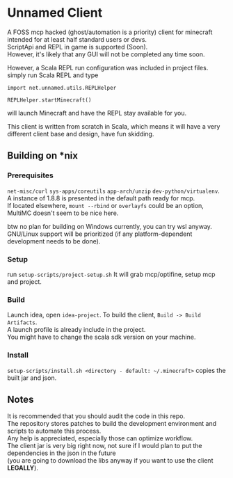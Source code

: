 # Unnamed Client
A FOSS mcp hacked (ghost/automation is a priority) client for minecraft intended for at least half standard users or devs.  
ScriptApi and REPL in game is supported (Soon).  
However, it's likely that any GUI will not be completed any time soon.  

However, a Scala REPL run configuration was included in project files.
simply run Scala REPL and type
```
import net.unnamed.utils.REPLHelper
 
REPLHelper.startMinecraft()
```
will launch Minecraft and have the REPL stay available for you.

This client is written from scratch in Scala, which means it will have a very different client base and design, have fun skidding.
## Building on *nix
### Prerequisites
`net-misc/curl` `sys-apps/coreutils` `app-arch/unzip` `dev-python/virtualenv`.  
A instance of 1.8.8 is presented in the default path ready for mcp.      
If located elsewhere, `mount --rbind` or `overlayfs` could be an option, MultiMC doesn't seem to be nice here.

btw no plan for building on Windows currently, you can try wsl anyway.  
GNU/Linux support will be prioritized (if any platform-dependent development needs to be done). 

### Setup

run `setup-scripts/project-setup.sh`
It will grab mcp/optifine, setup mcp and project.  

### Build

Launch idea, open `idea-project`.
To build the client, `Build -> Build Artifacts`.  
A launch profile is already include in the project.  
You might have to change the scala sdk version on your machine.

### Install

`setup-scripts/install.sh <directory - default: ~/.minecraft>` copies the built jar and json.

## Notes
It is recommended that you should audit the code in this repo.  
The repository stores patches to build the development environment and scripts to automate this process.  
Any help is appreciated, especially those can optimize workflow.  
The client jar is very big right now, not sure if I would plan to put the dependencies in the json in the future  
(you are going to download the libs anyway if you want to use the client **LEGALLY**).  